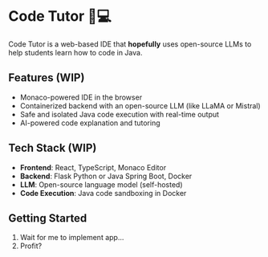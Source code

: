 # Code Tutor 🧠💻

Code Tutor is a web-based IDE that **hopefully** uses open-source LLMs to help students learn how to code in Java.

## Features (WIP)

- Monaco-powered IDE in the browser
- Containerized backend with an open-source LLM (like LLaMA or Mistral)
- Safe and isolated Java code execution with real-time output
- AI-powered code explanation and tutoring

## Tech Stack (WIP)

- **Frontend**: React, TypeScript, Monaco Editor
- **Backend**: Flask Python or Java Spring Boot, Docker
- **LLM**: Open-source language model (self-hosted)
- **Code Execution**: Java code sandboxing in Docker

## Getting Started

1. Wait for me to implement app...
2. Profit?
